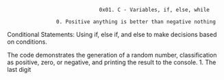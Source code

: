                                   0x01. C - Variables, if, else, while
                                  
                    0. Positive anything is better than negative nothing
                    
Conditional Statements: Using if, else if, and else to make decisions based on conditions. 

The code demonstrates the generation of a random number, classification as positive, zero, or negative, and printing the result to the console. 
                    1. The last digit

                    
